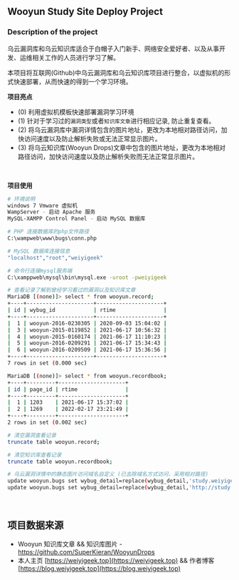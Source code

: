 
## Wooyun Study Site Deploy Project
### Description of the project
乌云漏洞库和乌云知识库适合于白帽子入门新手、网络安全爱好者、以及从事开发、运维相关工作的人员进行学习了解。

本项目将互联网(Github)中乌云漏洞库和乌云知识库项目进行整合，以虚拟机的形式快速部署，从而快速的得到一个学习环境。

**项目亮点**
- (0) 利用虚拟机模板快速部署漏洞学习环境
- (1) 针对于学习过的`漏洞类型`或者`知识库文章`进行相应记录, 防止重复查看。
- (2) 将乌云漏洞库中漏洞详情包含的图片地址，更改为本地相对路径访问，加快访问速度以及防止解析失败或无法正常显示图片。
- (3) 将乌云知识库(Wooyun Drops)文章中包含的图片地址，更改为本地相对路径访问，加快访问速度以及防止解析失败而无法正常显示图片。

<br/>

**项目使用**
```bash
# 环境说明
windows 7 Vmware 虚拟机
WampServer - 启动 Apache 服务
MySQL-XAMPP Control Panel - 启动 MySQL 数据库

# PHP 连接数据库的php文件路径
C:\wampweb\www\bugs\conn.php

# MySQL 数据库连接信息
"localhost","root","weiyigeek"

# 命令行连接mysql服务端
C:\xamppweb\mysql\bin\mysql.exe -uroot -pweiyigeek

# 查看记录了解到曾经学习看过的漏洞以及知识库文章
MariaDB [(none)]> select * from wooyun.record;
+----+---------------------+---------------------+
| id | wybug_id            | rtime               |
+----+---------------------+---------------------+
|  1 | wooyun-2016-0230305 | 2020-09-03 15:04:02 |
|  3 | wooyun-2015-0119852 | 2021-06-17 10:56:32 |
|  4 | wooyun-2015-0160174 | 2021-06-17 11:10:23 |
|  5 | wooyun-2016-0209291 | 2021-06-17 15:34:43 |
|  6 | wooyun-2016-0209509 | 2021-06-17 15:36:56 |
+----+---------------------+---------------------+
7 rows in set (0.000 sec)

MariaDB [(none)]> select * from wooyun.recordbook;
+----+---------+---------------------+
| id | page_id | rtime               |
+----+---------+---------------------+
|  1 | 1203    | 2021-06-17 15:37:02 |
|  2 | 1269    | 2022-02-17 23:21:49 |
+----+---------+---------------------+
2 rows in set (0.002 sec)

# 清空漏洞查看记录
truncate table wooyun.record;

# 清空知识库查看记录
truncate table wooyun.recordbook;

# 乌云漏洞详情中的静态图片访问域名自定义 (已去除域名方式访问，采用相对路径)
update wooyun.bugs set wybug_detail=replace(wybug_detail,'study.weiyigeek.top','你的域名');
update wooyun.bugs set wybug_detail=replace(wybug_detail,'http://study.weiyigeek.top','');
```

<br/>

## 项目数据来源
- Wooyun 知识库文章 && 知识库图片 - https://github.com/SuperKieran/WooyunDrops
- 本人主页 [https://weiyigeek.top](https://weiyigeek.top) && 作者博客 [https://blog.weiyigeek.top](https://blog.weiyigeek.top) 